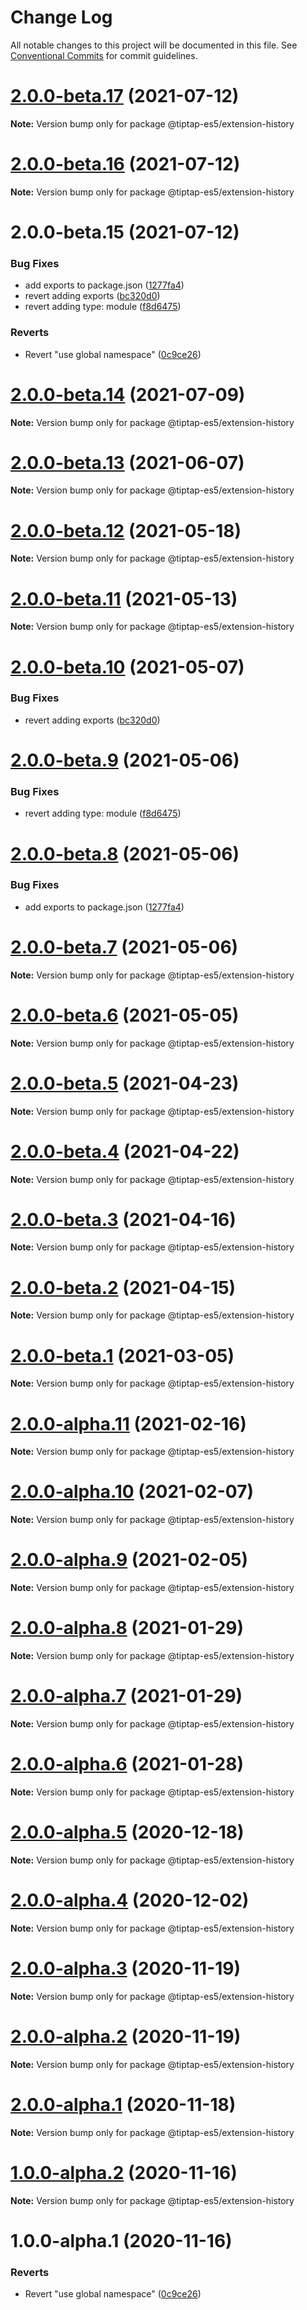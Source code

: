 # Change Log

All notable changes to this project will be documented in this file.
See [Conventional Commits](https://conventionalcommits.org) for commit guidelines.

# [2.0.0-beta.17](https://github.com/justame/tiptap/compare/@tiptap-es5/extension-history@2.0.0-beta.16...@tiptap-es5/extension-history@2.0.0-beta.17) (2021-07-12)

**Note:** Version bump only for package @tiptap-es5/extension-history





# [2.0.0-beta.16](https://github.com/justame/tiptap/compare/@tiptap-es5/extension-history@2.0.0-beta.15...@tiptap-es5/extension-history@2.0.0-beta.16) (2021-07-12)

**Note:** Version bump only for package @tiptap-es5/extension-history





# 2.0.0-beta.15 (2021-07-12)


### Bug Fixes

* add exports to package.json ([1277fa4](https://github.com/justame/tiptap/commit/1277fa47151e9c039508cdb219bdd0ffe647f4ee))
* revert adding exports ([bc320d0](https://github.com/justame/tiptap/commit/bc320d0b4b80b0e37a7e47a56e0f6daec6e65d98))
* revert adding type: module ([f8d6475](https://github.com/justame/tiptap/commit/f8d6475e2151faea6f96baecdd6bd75880d50d2c))


### Reverts

* Revert "use global namespace" ([0c9ce26](https://github.com/justame/tiptap/commit/0c9ce26c02c07d88a757c01b0a9d7f9e2b0b7502))





# [2.0.0-beta.14](https://github.com/ueberdosis/tiptap/compare/@tiptap-es5/extension-history@2.0.0-beta.13...@tiptap-es5/extension-history@2.0.0-beta.14) (2021-07-09)

**Note:** Version bump only for package @tiptap-es5/extension-history

# [2.0.0-beta.13](https://github.com/ueberdosis/tiptap/compare/@tiptap-es5/extension-history@2.0.0-beta.12...@tiptap-es5/extension-history@2.0.0-beta.13) (2021-06-07)

**Note:** Version bump only for package @tiptap-es5/extension-history

# [2.0.0-beta.12](https://github.com/ueberdosis/tiptap/compare/@tiptap-es5/extension-history@2.0.0-beta.11...@tiptap-es5/extension-history@2.0.0-beta.12) (2021-05-18)

**Note:** Version bump only for package @tiptap-es5/extension-history

# [2.0.0-beta.11](https://github.com/ueberdosis/tiptap/compare/@tiptap-es5/extension-history@2.0.0-beta.10...@tiptap-es5/extension-history@2.0.0-beta.11) (2021-05-13)

**Note:** Version bump only for package @tiptap-es5/extension-history

# [2.0.0-beta.10](https://github.com/ueberdosis/tiptap/compare/@tiptap-es5/extension-history@2.0.0-beta.9...@tiptap-es5/extension-history@2.0.0-beta.10) (2021-05-07)

### Bug Fixes

- revert adding exports ([bc320d0](https://github.com/ueberdosis/tiptap/commit/bc320d0b4b80b0e37a7e47a56e0f6daec6e65d98))

# [2.0.0-beta.9](https://github.com/ueberdosis/tiptap/compare/@tiptap-es5/extension-history@2.0.0-beta.8...@tiptap-es5/extension-history@2.0.0-beta.9) (2021-05-06)

### Bug Fixes

- revert adding type: module ([f8d6475](https://github.com/ueberdosis/tiptap/commit/f8d6475e2151faea6f96baecdd6bd75880d50d2c))

# [2.0.0-beta.8](https://github.com/ueberdosis/tiptap/compare/@tiptap-es5/extension-history@2.0.0-beta.7...@tiptap-es5/extension-history@2.0.0-beta.8) (2021-05-06)

### Bug Fixes

- add exports to package.json ([1277fa4](https://github.com/ueberdosis/tiptap/commit/1277fa47151e9c039508cdb219bdd0ffe647f4ee))

# [2.0.0-beta.7](https://github.com/ueberdosis/tiptap/compare/@tiptap-es5/extension-history@2.0.0-beta.6...@tiptap-es5/extension-history@2.0.0-beta.7) (2021-05-06)

**Note:** Version bump only for package @tiptap-es5/extension-history

# [2.0.0-beta.6](https://github.com/ueberdosis/tiptap/compare/@tiptap-es5/extension-history@2.0.0-beta.5...@tiptap-es5/extension-history@2.0.0-beta.6) (2021-05-05)

**Note:** Version bump only for package @tiptap-es5/extension-history

# [2.0.0-beta.5](https://github.com/ueberdosis/tiptap/compare/@tiptap-es5/extension-history@2.0.0-beta.4...@tiptap-es5/extension-history@2.0.0-beta.5) (2021-04-23)

**Note:** Version bump only for package @tiptap-es5/extension-history

# [2.0.0-beta.4](https://github.com/ueberdosis/tiptap/compare/@tiptap-es5/extension-history@2.0.0-beta.3...@tiptap-es5/extension-history@2.0.0-beta.4) (2021-04-22)

**Note:** Version bump only for package @tiptap-es5/extension-history

# [2.0.0-beta.3](https://github.com/ueberdosis/tiptap/compare/@tiptap-es5/extension-history@2.0.0-beta.2...@tiptap-es5/extension-history@2.0.0-beta.3) (2021-04-16)

**Note:** Version bump only for package @tiptap-es5/extension-history

# [2.0.0-beta.2](https://github.com/ueberdosis/tiptap/compare/@tiptap-es5/extension-history@2.0.0-beta.1...@tiptap-es5/extension-history@2.0.0-beta.2) (2021-04-15)

**Note:** Version bump only for package @tiptap-es5/extension-history

# [2.0.0-beta.1](https://github.com/ueberdosis/tiptap/compare/@tiptap-es5/extension-history@2.0.0-alpha.11...@tiptap-es5/extension-history@2.0.0-beta.1) (2021-03-05)

**Note:** Version bump only for package @tiptap-es5/extension-history

# [2.0.0-alpha.11](https://github.com/ueberdosis/tiptap/compare/@tiptap-es5/extension-history@2.0.0-alpha.10...@tiptap-es5/extension-history@2.0.0-alpha.11) (2021-02-16)

**Note:** Version bump only for package @tiptap-es5/extension-history

# [2.0.0-alpha.10](https://github.com/ueberdosis/tiptap/compare/@tiptap-es5/extension-history@2.0.0-alpha.9...@tiptap-es5/extension-history@2.0.0-alpha.10) (2021-02-07)

**Note:** Version bump only for package @tiptap-es5/extension-history

# [2.0.0-alpha.9](https://github.com/ueberdosis/tiptap/compare/@tiptap-es5/extension-history@2.0.0-alpha.8...@tiptap-es5/extension-history@2.0.0-alpha.9) (2021-02-05)

**Note:** Version bump only for package @tiptap-es5/extension-history

# [2.0.0-alpha.8](https://github.com/ueberdosis/tiptap/compare/@tiptap-es5/extension-history@2.0.0-alpha.7...@tiptap-es5/extension-history@2.0.0-alpha.8) (2021-01-29)

**Note:** Version bump only for package @tiptap-es5/extension-history

# [2.0.0-alpha.7](https://github.com/ueberdosis/tiptap/compare/@tiptap-es5/extension-history@2.0.0-alpha.6...@tiptap-es5/extension-history@2.0.0-alpha.7) (2021-01-29)

**Note:** Version bump only for package @tiptap-es5/extension-history

# [2.0.0-alpha.6](https://github.com/ueberdosis/tiptap/compare/@tiptap-es5/extension-history@2.0.0-alpha.5...@tiptap-es5/extension-history@2.0.0-alpha.6) (2021-01-28)

**Note:** Version bump only for package @tiptap-es5/extension-history

# [2.0.0-alpha.5](https://github.com/ueberdosis/tiptap/compare/@tiptap-es5/extension-history@2.0.0-alpha.4...@tiptap-es5/extension-history@2.0.0-alpha.5) (2020-12-18)

**Note:** Version bump only for package @tiptap-es5/extension-history

# [2.0.0-alpha.4](https://github.com/ueberdosis/tiptap/compare/@tiptap-es5/extension-history@2.0.0-alpha.3...@tiptap-es5/extension-history@2.0.0-alpha.4) (2020-12-02)

**Note:** Version bump only for package @tiptap-es5/extension-history

# [2.0.0-alpha.3](https://github.com/ueberdosis/tiptap/compare/@tiptap-es5/extension-history@2.0.0-alpha.2...@tiptap-es5/extension-history@2.0.0-alpha.3) (2020-11-19)

**Note:** Version bump only for package @tiptap-es5/extension-history

# [2.0.0-alpha.2](https://github.com/ueberdosis/tiptap/compare/@tiptap-es5/extension-history@2.0.0-alpha.1...@tiptap-es5/extension-history@2.0.0-alpha.2) (2020-11-19)

**Note:** Version bump only for package @tiptap-es5/extension-history

# [2.0.0-alpha.1](https://github.com/ueberdosis/tiptap/compare/@tiptap-es5/extension-history@1.0.0-alpha.2...@tiptap-es5/extension-history@2.0.0-alpha.1) (2020-11-18)

**Note:** Version bump only for package @tiptap-es5/extension-history

# [1.0.0-alpha.2](https://github.com/ueberdosis/tiptap/compare/@tiptap-es5/extension-history@1.0.0-alpha.1...@tiptap-es5/extension-history@1.0.0-alpha.2) (2020-11-16)

**Note:** Version bump only for package @tiptap-es5/extension-history

# 1.0.0-alpha.1 (2020-11-16)

### Reverts

- Revert "use global namespace" ([0c9ce26](https://github.com/ueberdosis/tiptap/commit/0c9ce26c02c07d88a757c01b0a9d7f9e2b0b7502))
